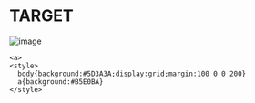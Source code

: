 # TARGET

![image](https://github.com/user-attachments/assets/5189affe-5951-4421-b394-37e73a9592ee)

```
<a>
<style>
  body{background:#5D3A3A;display:grid;margin:100 0 0 200}
  a{background:#B5E0BA}
</style>
```
